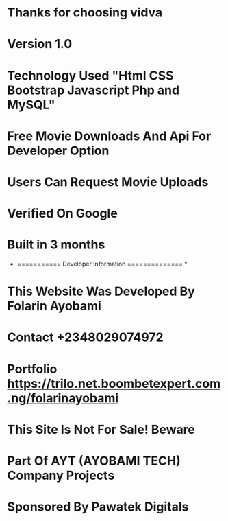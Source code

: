 # Thanks for choosing vidva 
# Version 1.0
# Technology Used "Html CSS Bootstrap Javascript Php and MySQL"
# Free Movie Downloads And Api For Developer Option
# Users Can Request Movie Uploads
# Verified On Google
# Built in 3 months
* =========== Developer Information ============== *
# This Website Was Developed By Folarin Ayobami
# Contact +2348029074972
# Portfolio https://trilo.net.boombetexpert.com.ng/folarinayobami
# This Site Is Not For Sale! Beware
# Part Of AYT (AYOBAMI TECH) Company Projects
# Sponsored By Pawatek Digitals